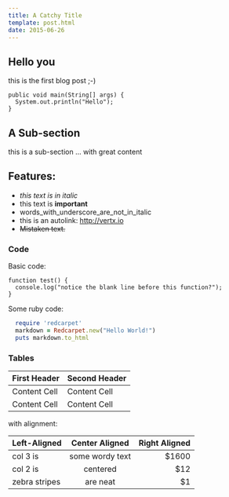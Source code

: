 ```yaml
---
title: A Catchy Title
template: post.html
date: 2015-06-26
---
```

## Hello you

this is the first blog post ;-)

```
public void main(String[] args) {
  System.out.println("Hello");
}
```

## A Sub-section

this is a sub-section ... with great content

## Features:

* _this text is in italic_
* this text is **important**
* words_with_underscore_are_not_in_italic
* this is an autolink: http://vertx.io
* ~~Mistaken text.~~

### Code

Basic code:

```
function test() {
  console.log("notice the blank line before this function?");
}
```

Some ruby code:

```ruby
  require 'redcarpet'
  markdown = Redcarpet.new("Hello World!")
  puts markdown.to_html
```

### Tables

| First Header  | Second Header |
| ------------- | ------------- |
| Content Cell  | Content Cell  |
| Content Cell  | Content Cell  |

with alignment:

| Left-Aligned  | Center Aligned  | Right Aligned |
| :------------ |:---------------:| -----:|
| col 3 is      | some wordy text | $1600 |
| col 2 is      | centered        |   $12 |
| zebra stripes | are neat        |    $1 |
